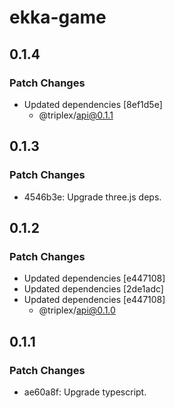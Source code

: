 # ekka-game

## 0.1.4

### Patch Changes

- Updated dependencies [8ef1d5e]
  - @triplex/api@0.1.1

## 0.1.3

### Patch Changes

- 4546b3e: Upgrade three.js deps.

## 0.1.2

### Patch Changes

- Updated dependencies [e447108]
- Updated dependencies [2de1adc]
- Updated dependencies [e447108]
  - @triplex/api@0.1.0

## 0.1.1

### Patch Changes

- ae60a8f: Upgrade typescript.
